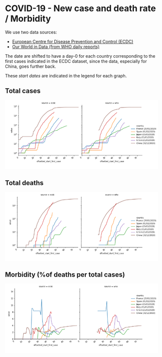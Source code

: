 # COVID-19 - New case and death rate / Morbidity

We use two data sources:
* [European Centre for Disease Prevention and Control (ECDC)](https://www.ecdc.europa.eu/en/publications-data/download-todays-data-geographic-distribution-covid-19-cases-worldwide)
* [Our World in Data (from WHO daily reports)](https://ourworldindata.org/coronavirus-source-data)

The date are shifted to have a day-0 for each country corresponding to the first cases indicated in the ECDC dataset, since the data, especially for China, goes further back.

These *start dates* are indicated in the legend for each graph.

## Total cases 
![](./Total_cases.png)

## Total deaths
![](./Total_deaths.png)

## Morbidity (%of deaths per total cases)
![](./Morbidity.png)
